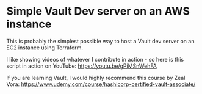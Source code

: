 # Simple Vault Dev server on an AWS instance
This is probably the simplest possible way to host a Vault dev server on an EC2 instance using Terraform.

I like showing videos of whatever I contribute in action - so here is this script in action on YouTube:
https://youtu.be/gPiMSnWehFA

If you are learning Vault, I would highly recommend this course by Zeal Vora:
https://www.udemy.com/course/hashicorp-certified-vault-associate/
